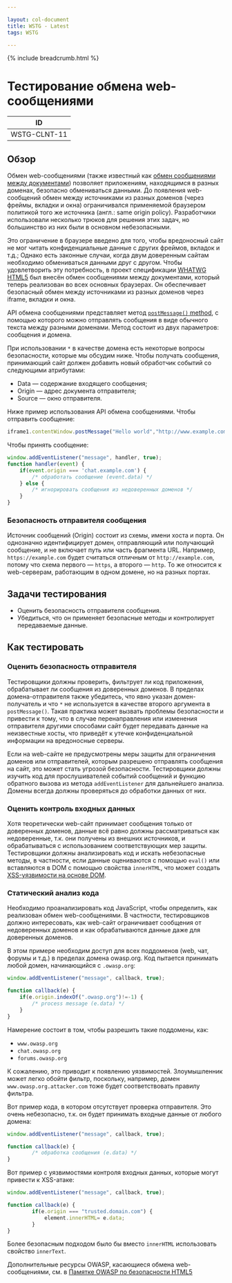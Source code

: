 ```yaml
---

layout: col-document
title: WSTG - Latest
tags: WSTG

---
```


{% include breadcrumb.html %}
# Тестирование обмена web-сообщениями

|ID          |
|------------|
|WSTG-CLNT-11|

## Обзор

Обмен web-сообщениями (также известный как [обмен сообщениями между документами](https://html.spec.whatwg.org/multipage/web-messaging.html#web-messaging)) позволяет приложениям, находящимся в разных доменах, безопасно обмениваться данными. До появления web-сообщений обмен между источниками из разных доменов (через фреймы, вкладки и окна) ограничивался применяемой браузером политикой того же источника (англ.: same origin policy). Разработчики использовали несколько трюков для решения этих задач, но большинство из них были в основном небезопасными.

Это ограничение в браузере введено для того, чтобы вредоносный сайт не мог читать конфиденциальные данные с других фреймов, вкладок и т.д.; Однако есть законные случаи, когда двум доверенным сайтам необходимо обмениваться данными друг с другом. Чтобы удовлетворить эту потребность, в проект спецификации [WHATWG HTML5](https://html.spec.whatwg.org/multipage/) был внесён обмен сообщениями между документами, который теперь реализован во всех основных браузерах. Он обеспечивает безопасный обмен между источниками из разных доменов через iframe, вкладки и окна.

API обмена сообщениями представляет метод [`postMessage()` method](https://developer.mozilla.org/ru/docs/Web/API/Window/postMessage), с помощью которого можно отправлять сообщения в виде обычного текста между разными доменами. Метод состоит из двух параметров: сообщения и домена.

При использовании `*` в качестве домена есть некоторые вопросы безопасности, которые мы обсудим ниже. Чтобы получать сообщения, принимающий сайт должен добавить новый обработчик событий со следующими атрибутами:

- Data — содержание входящего сообщения;
- Origin — адрес документа отправителя;
- Source — окно отправителя.

Ниже пример использования API обмена сообщениями. Чтобы отправить сообщение:

```js
iframe1.contentWindow.postMessage("Hello world","http://www.example.com");
```

Чтобы принять сообщение:

```js
window.addEventListener("message", handler, true);
function handler(event) {
    if(event.origin === 'chat.example.com') {
        /* обработать сообщение (event.data) */
    } else {
        /* игнорировать сообщения из недоверенных доменов */
    }
}
```

### Безопасность отправителя сообщения

Источник сообщений (Origin) состоит из схемы, имени хоста и порта. Он однозначно идентифицирует домен, отправляющий или получающий сообщение, и не включает путь или часть фрагмента URL. Например, `https://example.com` будет считаться отличным от `http://example.com`, потому что схема первого — `https`, а второго — `http`. То же относится к web-серверам, работающим в одном домене, но на разных портах.

## Задачи тестирования

- Оценить безопасность отправителя сообщения.
- Убедиться, что он применяет безопасные методы и контролирует передаваемые данные.

## Как тестировать

### Оценить безопасность отправителя

Тестировщики должны проверить, фильтрует ли код приложения, обрабатывает ли сообщения из доверенных доменов. В пределах домена-отправителя также убедитесь, что явно указан домен-получатель и что `*` не используется в качестве второго аргумента в `postMessage()`. Такая практика может вызвать проблемы безопасности и привести к тому, что в случае перенаправления или изменения отправителя другими способами сайт будет передавать данные на неизвестные хосты, что приведёт к утечке конфиденциальной информации на вредоносные серверы.

Если на web-сайте не предусмотрены меры защиты для ограничения доменов или отправителей, которым разрешено отправлять сообщения на сайт, это может стать угрозой безопасности. Тестировщики должны изучить код для прослушивателей событий сообщений и функцию обратного вызова из метода `addEventListener` для дальнейшего анализа. Домены всегда должны проверяться до обработки данных от них.

### Оценить контроль входных данных

Хотя теоретически web-сайт принимает сообщения только от доверенных доменов, данные всё равно должны рассматриваться как недоверенные, т.к. они получены из внешних источников, и обрабатываться с использованием соответствующих мер защиты. Тестировщики должны анализировать код и искать небезопасные методы, в частности, если данные оцениваются с помощью `eval()` или вставляются в DOM с помощью свойства `innerHTML`, что может создать [XSS-уязвимости на основе DOM](01-Testing_for_DOM-based_Cross_Site_Scripting.md).

### Статический анализ кода

Необходимо проанализировать код JavaScript, чтобы определить, как реализован обмен web-сообщениями. В частности, тестировщиков должно интересовать, как web-сайт ограничивает сообщения от недоверенных доменов и как обрабатываются данные даже для доверенных доменов.

В этом примере необходим доступ для всех поддоменов (web, чат, форумы и т.д.) в пределах домена owasp.org. Код пытается принимать любой домен, начинающийся с `.owasp.org`:

```js
window.addEventListener("message", callback, true);

function callback(e) {
    if(e.origin.indexOf(".owasp.org")!=-1) {
        /* process message (e.data) */
    }
}
```

Намерение состоит в том, чтобы разрешить такие поддомены, как:

- `www.owasp.org`
- `chat.owasp.org`
- `forums.owasp.org`

К сожалению, это приводит к появлению уязвимостей. Злоумышленник может легко обойти фильтр, поскольку, например, домен `www.owasp.org.attacker.com` тоже будет соответствовать правилу фильтра.

Вот пример кода, в котором отсутствует проверка отправителя. Это очень небезопасно, т.к. он будет принимать входные данные от любого домена:

```js
window.addEventListener("message", callback, true);

function callback(e) {
        /* обработка сообщения (e.data) */
}
```

Вот пример с уязвимостями контроля входных данных, которые могут привести к XSS-атаке:

```js
window.addEventListener("message", callback, true);

function callback(e) {
        if(e.origin === "trusted.domain.com") {
            element.innerHTML= e.data;
        }
}
```

Более безопасным подходом было бы  вместо `innerHTML` использовать свойство `innerText`.

Дополнительные ресурсы OWASP, касающиеся обмена web-сообщениями, см. в [Памятке OWASP по безопасности HTML5](https://cheatsheetseries.owasp.org/cheatsheets/HTML5_Security_Cheat_Sheet.html)
